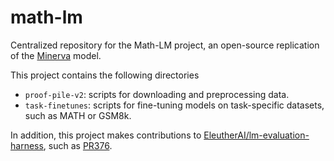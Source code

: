 # math-lm
Centralized repository for the Math-LM project, an open-source replication of the
[Minerva](https://arxiv.org/abs/2206.14858) model. 

This project contains the following directories
- `proof-pile-v2`: scripts for downloading and preprocessing data. 
- `task-finetunes`: scripts for fine-tuning models on task-specific datasets, such as MATH or GSM8k. 

In addition, this project makes contributions to
[EleutherAI/lm-evaluation-harness](https://github.com/EleutherAI/lm-evaluation-harness), such as [PR376](https://github.com/EleutherAI/lm-evaluation-harness/pull/376). 
